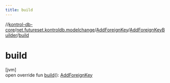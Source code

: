 ```yaml
---
title: build
---
```

//[kontrol-db-core](../../../../index.html)/[net.futureset.kontroldb.modelchange](../../index.html)/[AddForeignKey](../index.html)/[AddForeignKeyBuilder](index.html)/[build](build.html)



# build



[jvm]\
open override fun [build](build.html)(): [AddForeignKey](../index.html)




